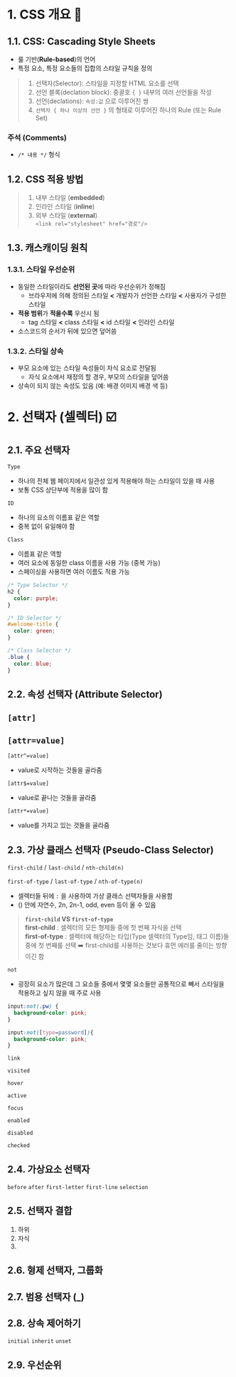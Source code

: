 # 1. CSS 개요 🎨
## 1.1. CSS: Cascading Style Sheets
 - 룰 기반(**Rule-based**)의 언어
 - 특정 요소, 특정 요소들의 집합의 스타일 규칙을 정의

 > 1. 선택자(Selector): 스타일을 지정할 HTML 요소를 선택
 > 2. 선언 블록(declation block): 중괄호 `{ }` 내부의 여러 선언들을 작성
 > 3. 선언(declations): `속성:값` 으로 이루어진 쌍
 > 4. `선택자 { 하나 이상의 선언 }` 의 형태로 이루어진 하나의 Rule (또는 Rule Set)

### 주석 (Comments)
 - `/* 내용 */` 형식

## 1.2. CSS 적용 방법
> 1. 내부 스타일 (**embedded**)
> 2. 인라인 스타일 (**inline**)
> 3. 외부 스타일 (**external**)
> <br>`<link rel="stylesheet" href="경로"/>`

## 1.3. 캐스캐이딩 원칙
### 1.3.1. 스타일 우선순위
 * 동일한 스타일이라도 **선언된 곳**에 따라 우선순위가 정해짐
   - 브라우저에 의해 정의된 스타일 **<** 개발자가 선언한 스타일 **<** 사용자가 구성한 스타일
 * **적용 범위**가 **적을수록** 우선시 됨
   - tag 스타일 **<** class 스타일 **<** id 스타일 **<** 인라인 스타일
 * 소스코드의 순서가 뒤에 있으면 덮어씀

### 1.3.2. 스타일 상속
 * 부모 요소에 있는 스타일 속성들이 자식 요소로 전달됨
   - 자식 요소에서 재정의 할 경우, 부모의 스타일을 덮어씀
 * 상속이 되지 않는 속성도 있음 (예: 배경 이미지 배경 색 등)

# 2. 선택자 (셀렉터) ☑️
## 2.1. 주요 선택자
`Type`
 - 하나의 전체 웹 페이지에서 일관성 있게 적용해야 하는 스타일이 있을 때 사용
 - 보통 CSS 상단부에 적용을 많이 함

`ID`
 - 하나의 요소의 이름표 같은 역할
 - 중복 없이 유일해야 함
  
`Class`
 - 이름표 같은 역할
 - 여러 요소에 동일한 class 이름을 사용 가능 (중복 가능)
 - 스페이싱을 사용하면 여러 이름도 적용 가능


```css
/* Type Selector */
h2 {
  color: purple;
}

/* ID Selector */
#welcome-title {
  color: green;
}

/* Class Selector */
.blue {
  color: blue;
}
```


## 2.2. 속성 선택자 (Attribute Selector)
`[attr]`
 - 

`[attr=value]`
 - 

`[attr^=value]`
 - value로 시작하는 것들을 골라줌

`[attr$=value]`
 - value로 끝나는 것들을 골라줌

`[attr*=value]`
 - value를 가지고 있는 것들을 골라줌

## 2.3. 가상 클래스 선택자 (Pseudo-Class Selector)

`first-child` / `last-child` / `nth-child(n)`

`first-of-type` / `last-of-type` / `nth-of-type(n)`

 - 셀렉터들 뒤에 `:` 을 사용하여 가상 클래스 선택자들을 사용함
 - () 안에 자연수, 2n, 2n-1, odd, even 등이 올 수 있음
  
> **`first-child` VS `first-of-type`**<br>
> **first-child** : 셀렉터의 모든 형제들 중에 첫 번째 자식을 선택<br>
> **first-of-type** : 셀렉터에 해당하는 타입(Type 셀렉터의 Type임, 태그 이름)들 중에 첫 번째를 선택 ➡️ first-child를 사용하는 것보다 휴먼 에러를 줄이는 방향이긴 함

`not`
 - 굉장히 요소가 많은데 그 요소들 중에서 몇몇 요소들만 공통적으로 빼서 스타일을 적용하고 싶지 않을 때 주로 사용
  
```css
input:not(.pw) {
  background-color: pink;
}

input:not([type=password]){
  background-color: pink;
}
```

`link`

`visited`

`hover`

`active`

`focus`

`enabled`

`disabled`

`checked`

## 2.4. 가상요소 선택자
`before`
`after`
`first-letter`
`first-line`
`selection`

## 2.5. 선택자 결합
1. 하위
2. 자식
3. 
## 2.6. 형제 선택자, 그룹화

## 2.7. 범용 선택자 (_)

## 2.8. 상속 제어하기
`initial`
`inherit`
`unset`

## 2.9. 우선순위
